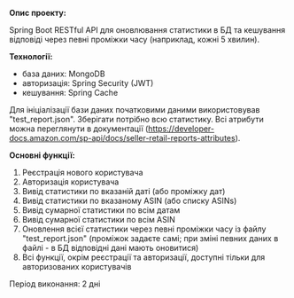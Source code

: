 **Опис проекту:** 

Spring Boot RESTful API для оновлювання статистики в БД та кешування відповіді через певні проміжки часу (наприклад, кожні 5 хвилин).

**Технології:**

- база даних: MongoDB
- авторизація: Spring Security (JWT)
- кешування: Spring Cache

Для ініціалізації бази даних початковими даними використовував "test_report.json".
Зберігати потрібно всю статистику.
Всі атрибути можна переглянути в документації (https://developer-docs.amazon.com/sp-api/docs/seller-retail-reports-attributes).

**Основні функції:**

1) Реєстрація нового користувача
2) Авторизація користувача
3) Вивід статистики по вказаній даті (або проміжку дат)
4) Вивід статистики по вказаному ASIN (або списку ASINs)
5) Вивід сумарної статистики по всім датам
6) Вивід сумарної статистики по всім ASIN
7) Оновлення всієї статистики через певні проміжки часу із файлу "test_report.json" (проміжок задаєте самі; при зміні певних даних в файлі - в БД відповідні дані мають оновитися)
8) Всі функції, окрім реєстрації та авторизації, доступні тільки для авторизованих користувачів
   

Період виконання: 2 дні
